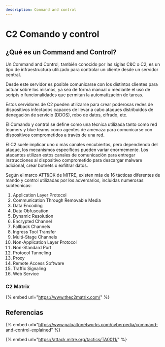 ```yaml
---
description: Command and control
---
```


# C2 Comando y control

## ¿Qué es un Command and Control?

Un Command and Control, también conocido por las siglas C\&C o C2, es un tipo de infraestructura utilizado para controlar un cliente desde un servidor central.

Desde este servidor es posible comunicarse con los distintos clientes para actuar sobre los mismos, ya sea de forma manual o mediante el uso de scripts o funcionalidades que permitan la automatización de tareas.

Estos servidores de C2 pueden utilizarse para crear poderosas redes de dispositivos infectados capaces de llevar a cabo ataques distribuidos de denegación de servicio (DDOS), robo de datos, cifrado, etc.

El Comando y control se define como una técnica utilizada tanto como red teamers y blue teams como agentes de amenaza para comunicarse con dispositivos comprometidos a través de una red.

El C2 suele implicar uno o más canales encubiertos, pero dependiendo del ataque, los mecanismos específicos pueden variar enormemente. Los atacantes utilizan estos canales de comunicación para entregar instrucciones al dispositivo comprometido para descargar malware adicional, crear botnets o exfiltrar datos.

Según el marco ATT\&CK de MITRE, existen más de 16 tácticas diferentes de mando y control utilizadas por los adversarios, incluidas numerosas subtécnicas:

1. Application Layer Protocol
2. Communication Through Removable Media
3. Data Encoding
4. Data Obfuscation
5. Dynamic Resolution
6. Encrypted Channel
7. Fallback Channels
8. Ingress Tool Transfer
9. Multi-Stage Channels
10. Non-Application Layer Protocol
11. Non-Standard Port
12. Protocol Tunneling
13. Proxy
14. Remote Access Software
15. Traffic Signaling
16. Web Service

### C2 Matrix

{% embed url="https://www.thec2matrix.com/" %}

## Referencias

{% embed url="https://www.paloaltonetworks.com/cyberpedia/command-and-control-explained" %}

{% embed url="https://attack.mitre.org/tactics/TA0011/" %}
